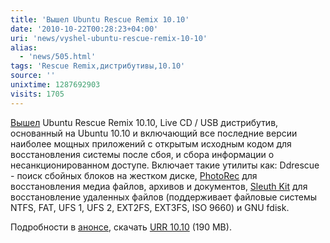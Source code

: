 ```yaml
---
title: 'Вышел Ubuntu Rescue Remix 10.10'
date: '2010-10-22T00:28:23+04:00'
uri: 'news/vyshel-ubuntu-rescue-remix-10-10'
alias: 
  - 'news/505.html'
tags: 'Rescue Remix,дистрибутивы,10.10'
source: ''
unixtime: 1287692903
visits: 1705
---
```

[Вышел](http://ubuntu-rescue-remix.org/node/519) Ubuntu Rescue Remix 10.10, Live CD / USB дистрибутив, основанный на Ubuntu 10.10 и включающий все последние версии наиболее мощных приложений с открытым исходным кодом для восстановления системы после сбоя, и сбора информации о несанкционированном доступе. Включает такие утилиты как: Ddrescue - поиск сбойных блоков на жестком диске, [PhotoRec](http://www.cgsecurity.org/wiki/PhotoRec_%D0%A8%D0%B0%D0%B3_%D0%B7%D0%B0_%D1%88%D0%B0%D0%B3%D0%BE%D0%BC) для восстановления медиа файлов, архивов и документов, [Sleuth Kit](http://wiki.sleuthkit.org/index.php?title=Help_Documents) для восстановление удаленных файлов (поддерживает файловые системы NTFS, FAT, UFS 1, UFS 2, EXT2FS, EXT3FS, ISO 9660) и GNU fdisk.

Подробности в [анонсе](http://ubuntu-rescue-remix.org/node/519), скачать [URR 10.10](http://ubuntu-rescue-remix.org/files/URR/iso/ubuntu-rescue-remix-10-10.iso) (190 MB).
